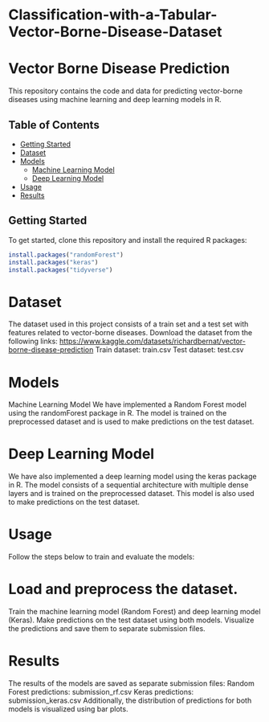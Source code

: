 # Classification-with-a-Tabular-Vector-Borne-Disease-Dataset
# Vector Borne Disease Prediction

This repository contains the code and data for predicting vector-borne diseases using machine learning and deep learning models in R.

## Table of Contents

- [Getting Started](#getting-started)
- [Dataset](#dataset)
- [Models](#models)
  - [Machine Learning Model](#machine-learning-model)
  - [Deep Learning Model](#deep-learning-model)
- [Usage](#usage)
- [Results](#results)

## Getting Started

To get started, clone this repository and install the required R packages:

```R
install.packages("randomForest")
install.packages("keras")
install.packages("tidyverse")
```

# Dataset
The dataset used in this project consists of a train set and a test set with features related to vector-borne diseases. Download the dataset from the following links:
https://www.kaggle.com/datasets/richardbernat/vector-borne-disease-prediction
Train dataset: train.csv
Test dataset: test.csv

# Models
Machine Learning Model
We have implemented a Random Forest model using the randomForest package in R. The model is trained on the preprocessed dataset and is used to make predictions on the test dataset.

# Deep Learning Model
We have also implemented a deep learning model using the keras package in R. The model consists of a sequential architecture with multiple dense layers and is trained on the preprocessed dataset. This model is also used to make predictions on the test dataset.

# Usage
Follow the steps below to train and evaluate the models:

# Load and preprocess the dataset.
Train the machine learning model (Random Forest) and deep learning model (Keras).
Make predictions on the test dataset using both models.
Visualize the predictions and save them to separate submission files.

# Results
The results of the models are saved as separate submission files:
  Random Forest predictions: submission_rf.csv
  Keras predictions: submission_keras.csv
Additionally, the distribution of predictions for both models is visualized using bar plots.
